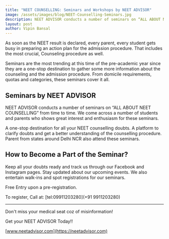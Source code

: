 ```yaml
---
title: "NEET COUNSELLING: Seminars and Workshops by NEET ADVISOR"
image: /assets/images/blog/NEET-Counselling-Seminars.jpg
description: NEET ADVISOR conducts a number of seminars on “ALL ABOUT NEET COUNSELLING” from time to time. We come across a number of students and parents who shows great interest and enthusiasm for these seminars. 
layout: post
author: Vipin Bansal
---
```


As soon as the NEET result is declared, every parent, every student gets busy in preparing an action plan for the admission procedure. That includes the most crucial, Counseling procedure as well. 

Seminars are the most trending at this time of the pre-academic year since they are a one-stop destination to gather some more information about the counseling and the admission procedure. From domicile requirements, quotas and categories, these seminars cover it all. 

## Seminars by NEET ADVISOR    
NEET ADVISOR conducts a number of seminars on “ALL ABOUT NEET COUNSELLING” from time to time. We come across a number of students and parents who shows great interest and enthusiasm for these seminars. 

A one-stop destination for all your NEET counselling doubts. A platform to clarify doubts and get a better understanding of the counselling procedure. Parent from states around Delhi NCR also attend these seminars.

## How to Become a Part of the Seminar?
Keep all your doubts ready and track us through our Facebook and Instagram pages. Stay updated about our upcoming events. We also entertain walk-ins and spot registrations for our seminars.

Free Entry upon a pre-registration. 

To register, Call at: [tel:09911203280](+91 9911203280)

<hr>

Don't miss your medical seat coz of misinformation!

Get your NEET ADVISOR Today!!

[www.neetadvisor.com](https://neetadvisor.com)
 


